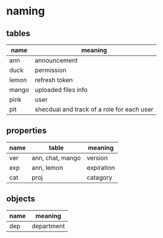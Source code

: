 # naming

## tables

| name  | meaning                                    |
| ----- | ------------------------------------------ |
| ann   | announcement                               |
| duck  | permission                                 |
| lemon | refresh token                              |
| mango | uploaded files info                        |
| pink  | user                                       |
| pit   | shecdual and track of a role for each user |

## properties

| name | table            | meaning    |
| ---- | ---------------- | ---------- |
| ver  | ann, chat, mango | version    |
| exp  | ann, lemon       | expiration |
| cat  | proj             | catagory   |

## objects

| name | meaning    |
| ---- | ---------- |
| dep  | department |
